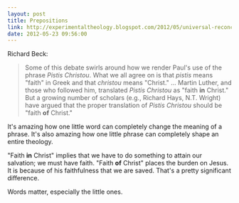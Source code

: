 ```yaml
---
layout: post
title: Prepositions
link: http://experimentaltheology.blogspot.com/2012/05/universal-reconciliation-and-new.html
date: 2012-05-23 09:56:00
---
```


Richard Beck:
> Some of this debate swirls around how we render Paul's use of the
> phrase *Pistis Christou*. What we all agree on is that *pistis* means
> "faith" in Greek and that *christou* means "Christ." ... Martin
> Luther, and those who followed him, translated *Pistis Christou* as
> "faith **in** Christ." But a growing number of scholars (e.g., Richard
> Hays, N.T. Wright) have argued that the proper translation of *Pistis
> Christou* should be "faith **of** Christ."

It's amazing how one little word can completely change the meaning of a
phrase. It's also amazing how one little phrase can completely shape an
entire theology.

"Faith **in** Christ" implies that we have to do something to attain our
salvation; we must have faith. "Faith **of** Christ" places the burden
on Jesus. It is because of his faithfulness that we are saved. That's a
pretty significant difference.

Words matter, especially the little ones.
